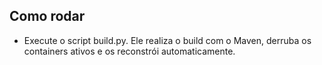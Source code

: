 ## Como rodar
- Execute o script build.py. Ele realiza o build com o Maven, derruba os containers ativos e os reconstrói automaticamente.